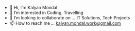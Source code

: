 - 👋 Hi, I’m Kalyan Mondal
- 👀 I’m interested in Coding, Travelling
- 💞️ I’m looking to collaborate on ... IT Solutions, Tech Projects
- 📫 How to reach me ... kalyan.mondal.work@gmail.com
